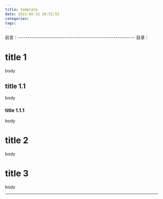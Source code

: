```yaml
---
title: template
date: 2021-05-31 20:51:53
categories:
tags:
---
```

前言：------------------------------------------------------------
目录： 
<!-- more -->
<!-- toc -->

# title 1

body

## title 1.1

body

### title 1.1.1

body

# title 2

body

# title 3

body

------



